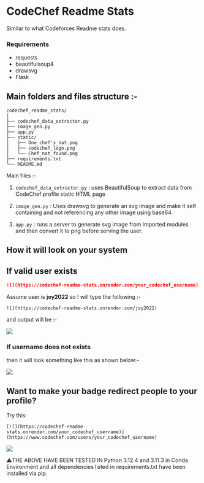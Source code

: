 # CodeChef Readme Stats

Similar to what Codeforces Readme stats does. 

### Requirements
- requests
- beautifulsoup4
- drawsvg
- Flask

## Main folders and files structure :-

```
codechef_readme_stats/
│
├── codechef_data_extractor.py
├── image_gen.py
├── app.py
├── static/
│   ├── One_chef's_hat.png
│   ├── codechef_logo.png
│   └── Chef_not_found.png
├── requirements.txt
└── README.md

```

Main files :-

1. `codechef_data_extractor.py` : uses BeautifulSoup to extract data from CodeChef profile static HTML page

2. `image_gen.py` : Uses drawsvg to generate an svg image and make it self containing and not referencing any other image using base64.

3. `app.py` : runs a server to generate svg image from imported modules and then convert it to png before serving the user.

## How it will look on your system 

## If valid user exists

```markdown
![](https://codechef-readme-stats.onrender.com/your_codechef_username)
```

Assume user is **joy2022** so I will type the following :-

```
![](https://codechef-readme-stats.onrender.com/joy2022)
```

and output will be :-

![](https://codechef-readme-stats.onrender.com/joy2022)


### If username does not exists
then it will look something like this as shown below:-

![](https://codechef-readme-stats.onrender.com/jfsdkfdsdkfsfh)


## Want to make your badge redirect people to your profile? 

Try this:

```
[![](https://codechef-readme-stats.onrender.com/your_codechef_username)](https://www.codechef.com/users/your_codechef_username)
```


![](http://localhost:5000/joy2022)


⚠️THE ABOVE HAVE BEEN TESTED IN Python 3.12.4 and 3.11.3 in Conda Environment and all dependencies listed in requirements.txt have been installed via pip.

